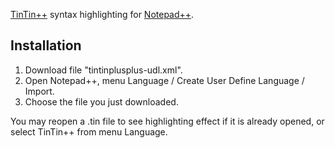 [TinTin++](https://tintin.sourceforge.io) syntax highlighting for [Notepad++](http://notepad-plus-plus.org).

## Installation

1. Download file "tintinplusplus-udl.xml".
2. Open Notepad++, menu Language / Create User Define Language / Import.
3. Choose the file you just downloaded.

You may reopen a .tin file to see highlighting effect if it is already opened, or select TinTin++ from menu Language.
